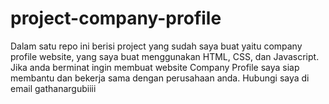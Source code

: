 # project-company-profile
Dalam satu  repo ini berisi project yang sudah saya buat yaitu company profile website, yang saya buat menggunakan HTML, CSS, dan Javascript. Jika anda berminat ingin membuat website Company Profile saya siap membantu dan bekerja sama dengan perusahaan anda. Hubungi saya di email gathanargubiiii
